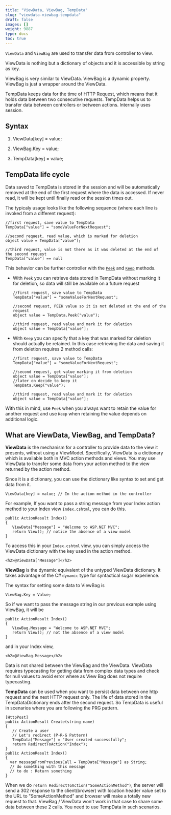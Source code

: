```yaml
---
title: "ViewData, ViewBag, TempData"
slug: "viewdata-viewbag-tempdata"
draft: false
images: []
weight: 9887
type: docs
toc: true
---
```


`ViewData` and `ViewBag` are used to transfer data from controller to view.  

ViewData is nothing but a dictionary of objects and it is accessible by string as key.  

ViewBag is very similar to ViewData. ViewBag is a dynamic property. ViewBag is just a wrapper around the ViewData.

TempData keeps data for the time of HTTP Request, which means that it holds data between two consecutive requests. TempData helps us to transfer data between controllers or between actions. Internally uses session.

## Syntax
1. ViewData[key] = value;

2. ViewBag.Key = value;

3. TempData[key] = value;


## TempData life cycle
Data saved to TempData is stored in the session and will be automatically removed at the end of the first request where the data is accessed. If never read, it will be kept until finally read or the session times out. 

The typicaly usage looks like the following sequence (where each line is invoked from a different request):
    
    //first request, save value to TempData
    TempData["value"] = "someValueForNextRequest";

    //second request, read value, which is marked for deletion
    object value = TempData["value"];

    //third request, value is not there as it was deleted at the end of the second request
    TempData["value"] == null

This behavior can be further controller with the [`Peek`](https://msdn.microsoft.com/en-us/library/system.web.mvc.tempdatadictionary.peek(v=vs.118).aspx) and [`Keep`](https://msdn.microsoft.com/en-us/library/ee703497(v=vs.118).aspx) methods.

- With `Peek` you can retrieve data stored in TempData without marking it for deletion, so data will still be available on a future request

      //first request, save value to TempData
      TempData["value"] = "someValueForNextRequest";

      //second request, PEEK value so it is not deleted at the end of the request
      object value = TempData.Peek("value");

      //third request, read value and mark it for deletion
      object value = TempData["value"];

- With `Keep` you can specify that a key that was marked for deletion should actually be retained. In this case retrieving the data and saving it from deletion requires 2 method calls:

      //first request, save value to TempData
      TempData["value"] = "someValueForNextRequest";

      //second request, get value marking it from deletion
      object value = TempData["value"];
      //later on decide to keep it
      TempData.Keep("value");

      //third request, read value and mark it for deletion
      object value = TempData["value"];

With this in mind, use `Peek` when you always want to retain the value for another request and use `Keep` when retaining the value depends on additional logic.

## What are ViewData, ViewBag, and TempData?
**ViewData** is the mechanism for a controller to provide data to the view it presents, without using a ViewModel. Specifically, ViewData is a dictionary which is available both in MVC action methods and views. You may use ViewData to transfer some data from your action method to the view returned by the action method.

Since it is a dictionary, you can use the dictionary like syntax to set and get data from it.

    ViewData[key] = value; // In the action method in the controller

For example, If you want to pass a string message from your Index action method to your Index view `Index.cshtml`, you can do this.

    public ActionResult Index()
    {
       ViewData["Message"] = "Welcome to ASP.NET MVC";
       return View(); // notice the absence of a view model
    }

To access this in your `Index.cshtml` view, you can simply access the ViewData dictionary with the key used in the action method.

    <h2>@ViewData["Message"]</h2>

**ViewBag** is the dynamic equivalent of the untyped ViewData dictionary. It takes advantage of the C# `dynamic` type for syntactical sugar experience.

The syntax for setting some data to ViewBag is

    ViewBag.Key = Value;

So if we want to pass the message string in our previous example using ViewBag, it will be 

    public ActionResult Index()
    {
       ViewBag.Message = "Welcome to ASP.NET MVC";
       return View(); // not the absence of a view model
    }

and in your Index view,

    <h2>@ViewBag.Message</h2>

Data is not shared between the ViewBag and the ViewData. ViewData requires typecasting for getting data from complex data types and check for null values to avoid error where as View Bag does not require typecasting.

**TempData** can be used when you want to persist data between one http request and the next HTTP request only. The life of data stored in the TempDataDictionary ends after the second request. So TempData is useful in scenarios where you are following the PRG pattern.

    [HttpPost]
    public ActionResult Create(string name)
    {
       // Create a user
       // Let's redirect (P-R-G Pattern)
       TempData["Message"] = "User created successfully";
       return RedirectToAction("Index");
    }
    public ActionResult Index()
    {
      var messageFromPreviousCall = TempData["Message"] as String;
      // do something with this message
      // to do : Return something
    }

When we do `return RedirectToAction("SomeActionMethod")`, the server will send a 302 response to the client(browser) with location header value set to the URL to "SomeActionMethod" and browser will make a totally new request to that. ViewBag / ViewData won't work in that case to share some data between these 2 calls. You need to use TempData in such scenarios.


